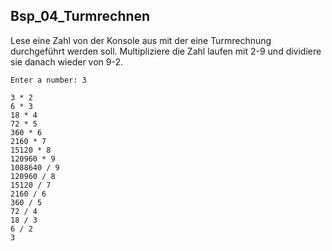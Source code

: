 ##  Bsp_04_Turmrechnen

Lese eine Zahl von der Konsole aus mit der eine Turmrechnung durchgeführt werden soll. Multipliziere die Zahl laufen mit 2-9 und dividiere sie danach wieder von 9-2.

```
Enter a number: 3

3 * 2
6 * 3
18 * 4
72 * 5
360 * 6
2160 * 7
15120 * 8
120960 * 9
1088640 / 9
120960 / 8
15120 / 7
2160 / 6
360 / 5
72 / 4
18 / 3
6 / 2
3
```

